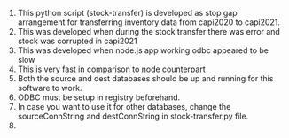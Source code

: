 1. This python script (stock-transfer) is developed as stop gap arrangement for transferring inventory data from capi2020 to capi2021.
2. This was developed when during the stock transfer there was error and stock was corrupted in capi2021
3. This was developed when node.js app working odbc appeared to be slow
4. This is very fast in comparison to node counterpart
4. Both the source and dest databases should be up and running for this software to work.
5. ODBC must be setup in registry beforehand.
5. In case you want to use it for other databases, change the sourceConnString and destConnString in stock-transfer.py file.
6. 